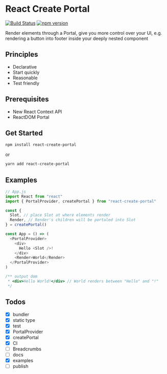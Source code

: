 # React Create Portal

[![Build Status](https://travis-ci.org/levinqdl/react-aperture.svg?branch=master)](https://travis-ci.org/levinqdl/react-aperture)
[![npm version](https://badge.fury.io/js/react-create-portal.svg)](https://badge.fury.io/js/react-create-portal)

Render elements through a Portal, give you more control over your UI, e.g. rendering a button into footer inside your deeply nested component

## Principles

- Declarative
- Start quickly
- Reasonable
- Test friendly

## Prerequisites

- New React Context API
- ReactDOM Portal

## Get Started

```bash
npm install react-create-portal
```

or

```bash
yarn add react-create-portal
```

## Examples

```javascript
// App.js
import React from "react"
import { PortalProvider, createPortal } from "react-create-portal"

const {
  Slot, // place Slot at where elements render
  Render, // Render's children will be portaled into Slot
} = createPortal()

const App = () => (
  <PortalProvider>
    <div>
      Hello <Slot />!
    </div>
    <Render>World</Render>
  </PortalProvider>
)

/** output dom
 * <div>Hello World!</div> // World renders between "Hello" and "!"
 */
```

## Todos

- [x] bundler
- [x] static type
- [x] test
- [x] PortalProvider
- [x] createPortal
- [x] CI
- [ ] Breadcrumbs
- [ ] docs
- [x] examples
- [ ] publish
